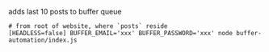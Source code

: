 adds last 10 posts to buffer queue

```
# from root of website, where `posts` reside
[HEADLESS=false] BUFFER_EMAIL='xxx' BUFFER_PASSWORD='xxx' node buffer-automation/index.js
```